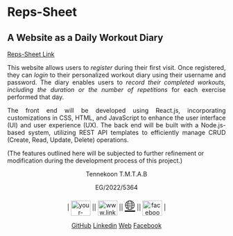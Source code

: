 <h1>Reps-Sheet</h1>
<h2>A Website as a Daily Workout Diary</h1>

<a align="left" href="https://thanu10ekoon.github.io/GUI/">Reps-Sheet Link</a>

<p align="justify">This website allows users to <em>register</em> during their first visit. Once registered, they can <em>login</em> to their personalized workout diary using their username and password. The diary enables users to <em>record their completed workouts, including the duration or the number of repetitions</em> for each exercise performed that day.
</p>
<p align="justify">The front end will be developed using React.js, incorporating customizations in CSS, HTML, and JavaScript to enhance the user interface (UI) and user experience (UX). The back end will be built with a Node.js-based system, utilizing REST API templates to efficiently manage CRUD (Create, Read, Update, Delete) operations.
</p>
<p>(The features outlined here will be subjected to further refinement or modification during the development process of this project.)</p>
<p> </p>

<p align="center">Tennekoon T.M.T.A.B</p>
<p align="center">EG/2022/5364</p>

<p align = "center">
  | 
<a href="https://github.com/Thanu10ekoon" target="blank"><img align="center" src="https://raw.githubusercontent.com/rahuldkjain/github-profile-readme-generator/master/src/images/icons/Social/github.svg" alt="your-github-username" height="35" width="45" /></a>
   ||
<a href="https://www.linkedin.com/in/thanujaya-tennekoon-b9a155271" target="blank"><img align="center" src="https://raw.githubusercontent.com/rahuldkjain/github-profile-readme-generator/master/src/images/icons/Social/linked-in-alt.svg" alt="www.linkedin.com/in/thanujaya-tennekoon-b9a155271" height="35" width="45" /></a>
   ||
<a href="https://thanu10ekoon.github.io/web" target="_blank" style="font-size: 30px;">🌐</a>
    ||
<a href="https://web.facebook.com/thanu.ten.5" target="blank"><img align="center" src="https://raw.githubusercontent.com/rahuldkjain/github-profile-readme-generator/master/src/images/icons/Social/facebook.svg" alt="facebook.com/thanu.ten.5" height="35" width="45" /></a>
|
</p>


<p align="center"><a href="https://github.com/Thanu10ekoon">GitHub</a>
<a href="https://www.linkedin.com/in/thanujaya-tennekoon-b9a155271/">Linkedin</a>
<a href="https://thanu10ekoon.github.io/web">Web</a>
<a href="https://web.facebook.com/thanu.ten.5">Facebook</a>
</p>
